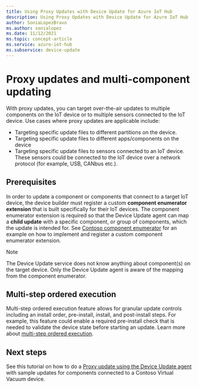 ```yaml
---
title: Using Proxy Updates with Device Update for Azure IoT Hub
description: Using Proxy Updates with Device Update for Azure IoT Hub
author: SoniaLopezBravo
ms.author: sonialopez
ms.date: 11/12/2021
ms.topic: concept-article
ms.service: azure-iot-hub
ms.subservice: device-update
---
```


# Proxy updates and multi-component updating

With proxy updates, you can target over-the-air updates to multiple components on the IoT device or to multiple sensors connected to the IoT device. Use cases where proxy updates are applicable include:

* Targeting specific update files to different partitions on the device.
* Targeting specific update files to different apps/components on the device  
* Targeting specific update files to sensors connected to an IoT device. These sensors could be connected to the IoT device over a network protocol (for example, USB, CANbus etc.).

## Prerequisites

In order to update a component or components that connect to a target IoT device, the device builder must register a custom **component enumerator extension** that is built specifically for their IoT devices. The component enumerator extension is required so that the Device Update agent can map a **child update** with a specific component, or group of components, which the update is intended for. See [Contoso component enumerator](components-enumerator.md) for an example on how to implement and register a custom component enumerator extension.

> [!NOTE]
> The Device Update service does not know anything about component(s) on the target device. Only the Device Update agent is aware of the mapping from the component enumerator.

## Multi-step ordered execution

Multi-step ordered execution feature allows for granular update controls including an install order, pre-install, install, and post-install steps. For example, this feature could enable a required pre-install check that is needed to validate the device state before starting an update. Learn more about [multi-step ordered execution](device-update-multi-step-updates.md).

## Next steps

See this tutorial on how to do a [Proxy update using the Device Update agent](device-update-howto-proxy-updates.md) with sample updates for components connected to a Contoso Virtual Vacuum device.

